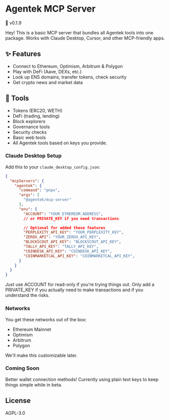 # Agentek MCP Server

🚧 v0.1.9

Hey! This is a basic MCP server that bundles all Agentek tools into one package. Works with Claude Desktop, Cursor, and other MCP-friendly apps.

## ✨ Features

- Connect to Ethereum, Optimism, Arbitrum & Polygon
- Play with DeFi (Aave, DEXs, etc.)
- Look up ENS domains, transfer tokens, check security
- Get crypto news and market data

## 🧰 Tools

- Tokens (ERC20, WETH)
- DeFi (trading, lending)
- Block explorers
- Governance tools
- Security checks
- Basic web tools
- All Agentek tools based on keys you provide.

### Claude Desktop Setup

Add this to your `claude_desktop_config.json`:

```json
{
  "mcpServers": {
    "agentek": {
      "command": "pnpx",
      "args": [
        "@agentek/mcp-server"
      ],
      "env": {
        "ACCOUNT": "YOUR_ETHEREUM_ADDRESS",
        // or PRIVATE_KEY if you need transactions

        // Optional for added these features
        "PERPLEXITY_API_KEY": "YOUR_PERPLEXITY_KEY",
        "ZEROX_API": "YOUR_ZEROX_API_KEY",
        "BLOCKSCOUT_API_KEY": "BLOCKSCOUT_API_KEY",
        "TALLY_API_KEY": "TALLY_API_KEY",
        "COINDESK_API_KEY": "COINDESK_API_KEY",
        "COINMARKETCAL_API_KEY": "COINMARKETCAL_API_KEY",
      }
    }
  }
}
```

Just use ACCOUNT for read-only if you're trying things out. Only add a PRIVATE_KEY if you actually need to make transactions and if you understand the risks.

### Networks

You get these networks out of the box:
- Ethereum Mainnet
- Optimism
- Arbitrum
- Polygon

We'll make this customizable later.

### Coming Soon

Better wallet connection methods! Currently using plain text keys to keep things simple while in beta.

## License

AGPL-3.0
